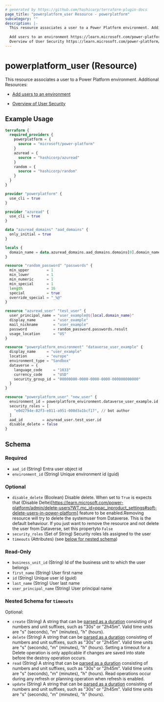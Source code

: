 ```yaml
---
# generated by https://github.com/hashicorp/terraform-plugin-docs
page_title: "powerplatform_user Resource - powerplatform"
subcategory: ""
description: |-
  This resource associates a user to a Power Platform environment. Additional Resources:
  
  Add users to an environment https://learn.microsoft.com/power-platform/admin/add-users-to-environment
  Overview of User Security https://learn.microsoft.com/power-platform/admin/grant-users-access
---
```


# powerplatform_user (Resource)

This resource associates a user to a Power Platform environment. Additional Resources:

* [Add users to an environment](https://learn.microsoft.com/power-platform/admin/add-users-to-environment)

* [Overview of User Security](https://learn.microsoft.com/power-platform/admin/grant-users-access)

## Example Usage

```terraform
terraform {
  required_providers {
    powerplatform = {
      source = "microsoft/power-platform"
    }
    azuread = {
      source = "hashicorp/azuread"
    }
    random = {
      source = "hashicorp/random"
    }
  }
}

provider "powerplatform" {
  use_cli = true
}

provider "azuread" {
  use_cli = true
}

data "azuread_domains" "aad_domains" {
  only_initial = true
}

locals {
  domain_name = data.azuread_domains.aad_domains.domains[0].domain_name
}

resource "random_password" "passwords" {
  min_upper        = 1
  min_lower        = 1
  min_numeric      = 1
  min_special      = 1
  length           = 16
  special          = true
  override_special = "_%@"
}

resource "azuread_user" "test_user" {
  user_principal_name = "user_example@${local.domain_name}"
  display_name        = "user_example"
  mail_nickname       = "user_example"
  password            = random_password.passwords.result
  usage_location      = "US"
}

resource "powerplatform_environment" "dataverse_user_example" {
  display_name     = "user_example"
  location         = "europe"
  environment_type = "Sandbox"
  dataverse = {
    language_code     = "1033"
    currency_code     = "USD"
    security_group_id = "00000000-0000-0000-0000-000000000000"
  }
}

resource "powerplatform_user" "new_user" {
  environment_id = powerplatform_environment.dataverse_user_example.id
  security_roles = [
    "e0d2794e-82f3-e811-a951-000d3a1bcf17", // bot author
  ]
  aad_id         = azuread_user.test_user.id
  disable_delete = false
}
```

<!-- schema generated by tfplugindocs -->
## Schema

### Required

- `aad_id` (String) Entra user object id
- `environment_id` (String) Unique environment id (guid)

### Optional

- `disable_delete` (Boolean) Disable delete. When set to `True` is expects that (Disable Delte)[https://learn.microsoft.com/power-platform/admin/delete-users?WT.mc_id=ppac_inproduct_settings#soft-delete-users-in-power-platform] feature to be enabled.Removing resource will try to delete the systemuser from Dataverse. This is the default behaviour. If you just want to remove the resource and not delete the user from Dataverse, set this propertyto `False`
- `security_roles` (Set of String) Security roles Ids assigned to the user
- `timeouts` (Attributes) (see [below for nested schema](#nestedatt--timeouts))

### Read-Only

- `business_unit_id` (String) Id of the business unit to which the user belongs
- `first_name` (String) User first name
- `id` (String) Unique user id (guid)
- `last_name` (String) User last name
- `user_principal_name` (String) User principal name

<a id="nestedatt--timeouts"></a>
### Nested Schema for `timeouts`

Optional:

- `create` (String) A string that can be [parsed as a duration](https://pkg.go.dev/time#ParseDuration) consisting of numbers and unit suffixes, such as "30s" or "2h45m". Valid time units are "s" (seconds), "m" (minutes), "h" (hours).
- `delete` (String) A string that can be [parsed as a duration](https://pkg.go.dev/time#ParseDuration) consisting of numbers and unit suffixes, such as "30s" or "2h45m". Valid time units are "s" (seconds), "m" (minutes), "h" (hours). Setting a timeout for a Delete operation is only applicable if changes are saved into state before the destroy operation occurs.
- `read` (String) A string that can be [parsed as a duration](https://pkg.go.dev/time#ParseDuration) consisting of numbers and unit suffixes, such as "30s" or "2h45m". Valid time units are "s" (seconds), "m" (minutes), "h" (hours). Read operations occur during any refresh or planning operation when refresh is enabled.
- `update` (String) A string that can be [parsed as a duration](https://pkg.go.dev/time#ParseDuration) consisting of numbers and unit suffixes, such as "30s" or "2h45m". Valid time units are "s" (seconds), "m" (minutes), "h" (hours).
